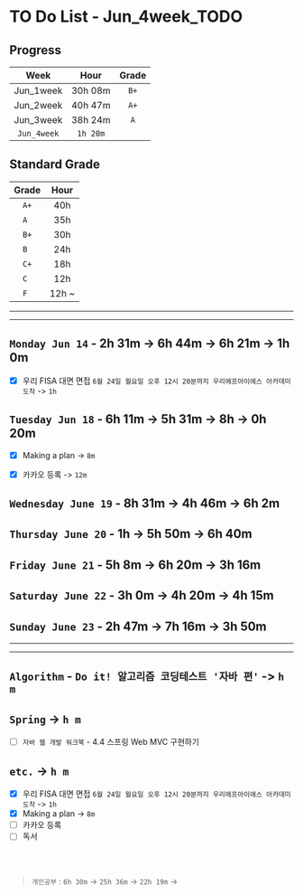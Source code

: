 # TO Do List - Jun_4week_TODO

## Progress
| Week | Hour | Grade |
|:---:|:---:|:---:|
|Jun_1week|30h 08m|`B+`|
|Jun_2week|40h 47m|`A+`| 
|Jun_3week|38h 24m|`A`|
|`Jun_4week`|`1h 20m`||

## Standard Grade
| Grade | Hour |
|:---:|:---:|
|`A+`|40h|
|`A `|35h|
|`B+`|30h|
|`B `|24h|
|`C+`|18h|
|`C `|12h|
|`F `|12h ~|

---
---

## `Monday Jun 14` - 2h 31m -> 6h 44m -> 6h 21m -> 1h 0m
- [x] 우리 FISA 대면 면접 `6월 24일 월요일 오후 12시 20분까지 우리에프아이에스 아카데미 도착` -> `1h`


## `Tuesday Jun 18` - 6h 11m -> 5h 31m -> 8h -> 0h 20m
- [x] Making a plan -> `8m`
- [x] 카카오 등록 -> `12m`


## `Wednesday June 19` - 8h 31m -> 4h 46m -> 6h 2m


## `Thursday June 20` - 1h -> 5h 50m -> 6h 40m



## `Friday June 21` - 5h 8m -> 6h 20m -> 3h 16m


## `Saturday June 22` - 3h 0m -> 4h 20m -> 4h 15m


## `Sunday June 23` - 2h 47m -> 7h 16m -> 3h 50m



---
---
## `Algorithm` - `Do it! 알고리즘 코딩테스트 '자바 편'` -> `h m`


## `Spring` -> `h m`
- [ ] `자바 웹 개발 워크북` - 4.4 스프링 Web MVC 구현하기

## `etc.` -> `h m`
- [x] 우리 FISA 대면 면접 `6월 24일 월요일 오후 12시 20분까지 우리에프아이에스 아카데미 도착` -> `1h`
- [x] Making a plan -> `8m`
- [ ] 카카오 등록
- [ ] 독서

<br><br>

> `개인공부` : `6h 30m` -> `25h 36m` -> `22h 19m` ->

<br><br>

<!-- 
## `Java`
## `OPIc`
## `토익` 
-->




